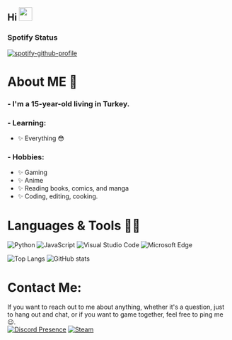 ## Hi <img src="https://raw.githubusercontent.com/iampavangandhi/iampavangandhi/master/gifs/Hi.gif" width="30px">
### Spotify Status

[![spotify-github-profile](https://spotify-github-profile.vercel.app/api/view?uid=317fxtfhyk27mnhzgyd6rcjvvvuu&cover_image=true&theme=novatorem&show_offline=false&background_color=121212&interchange=false&bar_color=53b14f&bar_color_cover=false)](https://spotify-github-profile.vercel.app/api/view?uid=317fxtfhyk27mnhzgyd6rcjvvvuu&redirect=true)

# About ME :speech_balloon:
### - I'm a 15-year-old living in Turkey.
### - Learning:
- :sparkles: Everything :flushed:
### - Hobbies: 
- :sparkles: Gaming
- :sparkles: Anime
- :sparkles: Reading books, comics, and manga
- :sparkles: Coding, editing, cooking.

# Languages & Tools :man_technologist: 
<!-- For more icons, please follow https://github.com/MikeCodesDotNET/ColoredBadges -->
![Python](https://img.shields.io/badge/python-3670A0?style=for-the-badge&logo=python&logoColor=ffdd54)
![JavaScript](https://img.shields.io/badge/javascript-%23323330.svg?style=for-the-badge&logo=javascript&logoColor=%23F7DF1E)
![Visual Studio Code](https://img.shields.io/badge/Visual%20Studio%20Code-0078d7.svg?style=for-the-badge&logo=visual-studio-code&logoColor=white)
![Microsoft Edge](https://img.shields.io/badge/Microsoft%20Edge-4285F4?style=for-the-badge&logo=MicrosoftEdge&logoColor=white)

![Top Langs](https://github-readme-stats.vercel.app/api/top-langs/?username=YiitWT&show_icons=true&theme=tokyonight)
![GitHub stats](https://github-readme-stats.vercel.app/api?username=YiitWT&show_icons=true&theme=tokyonight)

# Contact Me:
If you want to reach out to me about anything, whether it's a question, just to hang out and chat, or if you want to game together, feel free to ping me :wink:.
<br/>
[![Discord Presence](https://img.shields.io/badge/Discord-%235865F2.svg?style=for-the-badge&logo=discord&logoColor=white)](https://discord.gg/taTJYEFQAt)
[![Steam](https://img.shields.io/badge/steam-%23000000.svg?style=for-the-badge&logo=steam&logoColor=white)](https://steamcommunity.com/id/YiitWasTaken/)
